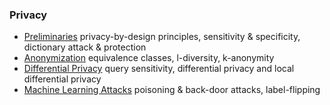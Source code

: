 ### Privacy

- [Preliminaries](./preliminaries) privacy-by-design principles, sensitivity & specificity, dictionary attack & protection
- [Anonymization](./anonymization) equivalence classes, l-diversity, k-anonymity
- [Differential Privacy](./differential-privacy) query sensitivity, differential privacy and local differential privacy
- [Machine Learning Attacks](./machine-learning-attacks) poisoning & back-door attacks, label-flipping
